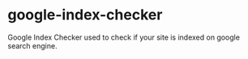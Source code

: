# google-index-checker
Google Index Checker used to check if your site is indexed on google search engine.
